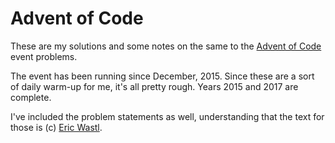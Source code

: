 # Advent of Code

These are my solutions and some notes on the same to the [Advent of Code][advent] event problems.

The event has been running since December, 2015. Since these are a sort of daily warm-up for me, it's all pretty rough. Years 2015 and 2017 are complete.

I've included the problem statements as well, understanding that the text for those is (c) [Eric Wastl][eric].


[advent]:http://adventofcode.com
[eric]:https://twitter.com/ericwastl
